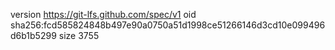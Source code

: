 version https://git-lfs.github.com/spec/v1
oid sha256:fcd585824848b497e90a0750a51d1998ce51266146d3cd10e099496d6b1b5299
size 3755
